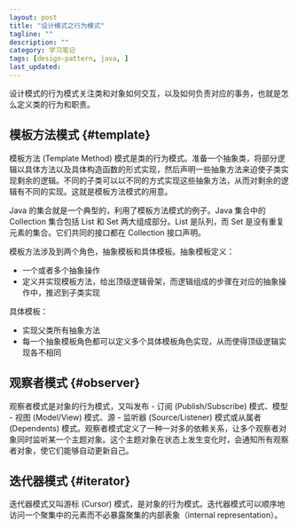 ```yaml
---
layout: post
title: "设计模式之行为模式"
tagline: ""
description: ""
category: 学习笔记
tags: [design-pattern, java, ]
last_updated:
---
```


设计模式的行为模式关注类和对象如何交互，以及如何负责对应的事务，也就是怎么定义类的行为和职责。

## 模板方法模式 {#template}
模板方法 (Template Method) 模式是类的行为模式。准备一个抽象类，将部分逻辑以具体方法以及具体构造函数的形式实现，然后声明一些抽象方法来迫使子类实现剩余的逻辑。不同的子类可以以不同的方式实现这些抽象方法，从而对剩余的逻辑有不同的实现。这就是模板方法模式的用意。

Java 的集合就是一个典型的，利用了模板方法模式的例子。Java 集合中的 Collection 集合包括 List 和 Set 两大组成部分。List 是队列，而 Set 是没有重复元素的集合。它们共同的接口都在 Collection 接口声明。

模板方法涉及到两个角色，抽象模板和具体模板。抽象模板定义：

- 一个或者多个抽象操作
- 定义并实现模板方法，给出顶级逻辑骨架，而逻辑组成的步骤在对应的抽象操作中，推迟到子类实现

具体模板：

- 实现父类所有抽象方法
- 每一个抽象模板角色都可以定义多个具体模板角色实现，从而使得顶级逻辑实现各不相同

## 观察者模式 {#observer}
观察者模式是对象的行为模式，又叫发布 - 订阅 (Publish/Subscribe) 模式、模型 - 视图 (Model/View) 模式、源 - 监听器 (Source/Listener) 模式或从属者 (Dependents) 模式。观察者模式定义了一种一对多的依赖关系，让多个观察者对象同时监听某一个主题对象。这个主题对象在状态上发生变化时，会通知所有观察者对象，使它们能够自动更新自己。


## 迭代器模式 {#iterator}

迭代器模式又叫游标 (Cursor) 模式，是对象的行为模式。迭代器模式可以顺序地访问一个聚集中的元素而不必暴露聚集的内部表象（internal representation）。



